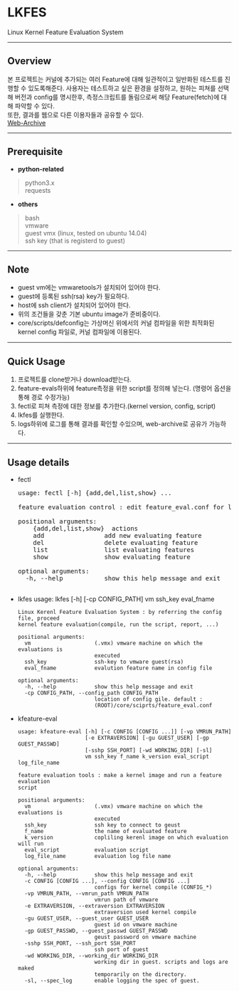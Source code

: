 # LKFES
Linux Kernel Feature Evaluation System

---
## Overview

 본 프로젝트는 커널에 추가되는 여러 Feature에 대해 일관적이고 일반화된 테스트를 진행할 수 있도록해준다. 사용자는 테스트하고 싶은 환경을 설정하고, 원하는 피쳐를 선택해 버전과 config를 명시한후, 측정스크립트를 돌림으로써 해당 Feature(fetch)에 대해 파악할 수 있다.  
  또한, 결과를 웹으로 다른 이용자들과 공유할 수 있다.  
[Web-Archive](http://104.199.211.38/report/)


---

## Prerequisite

* **python-related**  
>python3.x  
requests

* **others**
>bash  
vmware  
guest vmx (linux, tested on ubuntu 14.04)  
ssh key (that is registerd to guest)

---
## Note
* guest vm에는 vmwaretools가 설치되어 있어야 한다.
* guest에 등록된 ssh(rsa) key가 필요하다.
* host에 ssh client가 설치되어 있어야 한다.
* 위의 조건들을 갖춘 기본 ubuntu image가 준비중이다.
* core/scripts/defconfig는 가상머신 위에서의 커널 컴파일을 위한 최적화된 kernel config 파일로, 커널 컴파일에 이용된다.


---


## Quick Usage
1. 프로젝트를 clone받거나 download받는다.
2. feature-evals하위에 feature측정을 위한 script를 정의해 넣는다. (명령어 옵션을 통해 경로 수정가능)
3. fectl로 피쳐 측정에 대한 정보를 추가한다.(kernel version, config, script)
4. lkfes를 실행한다.
5. logs하위에 로그를 통해 결과를 확인할 수있으며, web-archive로 공유가 가능하다.

---

## Usage details
* fectl  
    <pre>
  usage: fectl [-h] {add,del,list,show} ...  

  feature evaluation control : edit feature_eval.conf for lkfes

  positional arguments:
      {add,del,list,show}  actions
      add                add new evaluating feature
      del                delete evaluating feature
      list               list evaluating features
      show               show evaluating feature

  optional arguments:
    -h, --help           show this help message and exit
    </pre>

* lkfes
      usage: lkfes [-h] [-cp CONFIG_PATH] vm ssh_key eval_fname

      Linux Kerenl Feature Evaluation System : by referring the config file, proceed
      kernel feature evaluation(compile, run the script, report, ...)

      positional arguments:
        vm                    (.vmx) vmware machine on which the evaluations is
                              executed
        ssh_key               ssh-key to vmware guest(rsa)
        eval_fname            evalution feature name in config file

      optional arguments:
        -h, --help            show this help message and exit
        -cp CONFIG_PATH, --config_path CONFIG_PATH
                              location of config gile. default :
                              (ROOT)/core/sciprts/feature_eval.conf


* kfeature-eval

      usage: kfeature-eval [-h] [-c CONFIG [CONFIG ...]] [-vp VMRUN_PATH]
                           [-e EXTRAVERSION] [-gu GUEST_USER] [-gp GUEST_PASSWD]
                           [-sshp SSH_PORT] [-wd WORKING_DIR] [-sl]
                           vm ssh_key f_name k_version eval_script log_file_name

      feature evaluation tools : make a kernel image and run a feature evaluation
      script

      positional arguments:
        vm                    (.vmx) vmware machine on which the evaluations is
                              executed
        ssh_key               ssh key to connect to geust
        f_name                the name of evaluated feature
        k_version             copliling kerenl image on which evaluation will run
        eval_script           evaluation script
        log_file_name         evaluation log file name

      optional arguments:
        -h, --help            show this help message and exit
        -c CONFIG [CONFIG ...], --config CONFIG [CONFIG ...]
                              configs for kernel compile (CONFIG_*)
        -vp VMRUN_PATH, --vmrun_path VMRUN_PATH
                              vmrun path of vmware
        -e EXTRAVERSION, --extraversion EXTRAVERSION
                              extraversion used kernel compile
        -gu GUEST_USER, --guest_user GUEST_USER
                              guest id on vmware machine
        -gp GUEST_PASSWD, --guest_passwd GUEST_PASSWD
                              geust password on vmware machine
        -sshp SSH_PORT, --ssh_port SSH_PORT
                              ssh port of guest
        -wd WORKING_DIR, --working_dir WORKING_DIR
                              working dir in guest. scripts and logs are maked
                              temporarily on the directory.
        -sl, --spec_log       enable logging the spec of guest.

